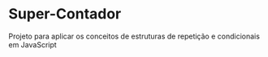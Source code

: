 # Super-Contador
Projeto para aplicar os conceitos de estruturas de repetição e condicionais em JavaScript
